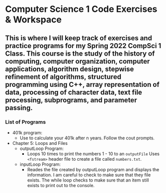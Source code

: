 # Computer Science 1 Code Exercises & Workspace

## This is where I will keep track of exercises and practice programs for my Spring 2022 CompSci 1 Class. This course is the study of the history of computing, computer organization, computer applications, algorithm design, stepwise refinement of algorithms, structured programming using C++, array representation of data, processing of character data, text file processing, subprograms, and parameter passing.

### List of Programs
- 401k program: 
    - Use to calculate your 401k after n years. Follow the cout prompts. 
- Chapter 5: Loops and Files
    - outputLoop Program: 
        - Loops 10 times to print the numbers 1 - 10 to an `outputFile` Uses `<fstream>` header file to create a file called `numbers.txt`.
    - inputLoop Program: 
        - Reades the file created by outputLoop program and displays the information. I am careful to check to make sure that they file exists. The while loop checks to make sure that an item still exists to print out to the console.